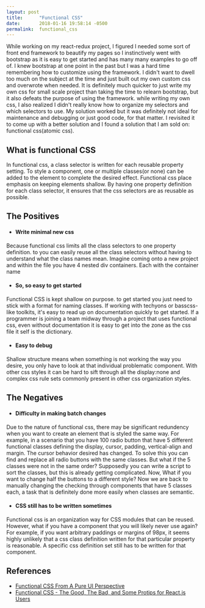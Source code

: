 ```yaml
---
layout: post
title:      "Functional CSS"
date:       2018-01-16 19:58:14 -0500
permalink:  functional_css
---
```



While working on my react-redux project, I figured I needed some sort of front end framework to beautify my pages so I instinctively went with bootstrap as it is easy to get started and has many many examples to go off of. I knew bootstrap at one point in the past but I was a hard time remembering how to customize using the framework. I didn't want to dwell too much on the subject at the time and just built out my own custom css and overwrote when needed. It is definitely much quicker to just write my own css for small scale project than taking the time to relearn bootstrap, but it also defeats the purpose of using the framework. while writing my own css, I also realized I didn't really know how to organize my selectors and which selectors to use. My solution worked but it was definitely not ideal for maintenance and debugging or just good code, for that matter. I revisited it to come up with a better solution and I found a solution that I am sold on: functional css(atomic css).

## What is functional CSS
In functional css, a class selector is written for each reusable property setting. To style a component, one or multiple classes(or none) can be added to the element to complete the desired effect. Functional css place emphasis on keeping elements shallow. By having one property definition for each class selector, it ensures that the css selectors are as reusable as possible.

## The Positives
* #### Write minimal new css
Because functional css limits all the class selectors to one property definition. to you can easily reuse all the class selectors without having to understand what the class names mean. Imagine coming onto a new project and within the file you have 4 nested div containers. Each with the container name 

* #### So, so easy to get started
Functional CSS is kept shallow on purpose. to get started you just need to stick with a format for naming classes. If working with techyons or basscss-like toolkits, it's easy to read up on documentation quickly to get started. If a programmer is joining a team midway through a project that uses functional css, even without documentation it is easy to get into the zone as the css file it self is the dictionary.

* #### Easy to debug
Shallow structure means when something is not working the way you desire, you only have to look at that individual problematic component. With other css styles it can be hard to sift through all the display:none and complex css rule sets commonly present in other css organization styles.

## The Negatives
* #### Difficulty in making batch changes
Due to the nature of functional css, there may be significant redundency when you want to create an element that is styled the same way. For example, in a scenario that you have 100 radio button that have 5 different functional classes defining the display, cursor, padding, vertical-align and margin. The cursor behavior desired has changed. To solve this you can find and replace all radio buttons with the same classes. But what if the 5 classes were not in the same order? Supposedly you can write a script to sort the classes, but this is already getting complicated. Now, What if you want to change half the buttons to a different style? Now we are back to manually changing the checking through components that have 5 classes each, a task that is definitely done more easily when classes are semantic.

* #### CSS still has to be written sometimes
Functional css is an organization way for CSS modules that can be reused. However, what if you have a component that you will likely never use again? For example, if you want arbitrary paddings or margins of 98px, it seems highly unlikely that a css class definition written for that particular property is reasonable. A specific css definition set still has to be written for that component.

## References
* [Functional CSS From A Pure UI Perspective](https://medium.com/javascript-inside/functional-css-from-a-pure-ui-perspective-bd04c8af4fdc)
* [Functional CSS - The Good, The Bad, and Some Protips for React.js Users](https://github.com/chibicode/react-functional-css-protips)
